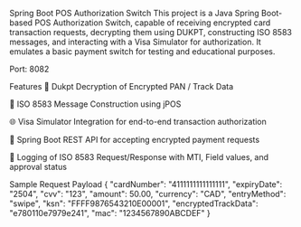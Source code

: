 Spring Boot POS Authorization Switch
This project is a Java Spring Boot-based POS Authorization Switch, capable of receiving encrypted card transaction requests, decrypting them using DUKPT, constructing ISO 8583 messages, and interacting with a Visa Simulator for authorization. It emulates a basic payment switch for testing and educational purposes.

Port: 8082

Features
🔐 Dukpt Decryption of Encrypted PAN / Track Data

🧾 ISO 8583 Message Construction using jPOS

🌐 Visa Simulator Integration for end-to-end transaction authorization

🚀 Spring Boot REST API for accepting encrypted payment requests

🧪 Logging of ISO 8583 Request/Response with MTI, Field values, and approval status


 Sample Request Payload
 {
  "cardNumber": "4111111111111111",
  "expiryDate": "2504",
  "cvv": "123",
  "amount": 50.00,
  "currency": "CAD",
  "entryMethod": "swipe",
  "ksn": "FFFF9876543210E00001",
  "encryptedTrackData": "e780110e7979e241",
  "mac": "1234567890ABCDEF"
}
